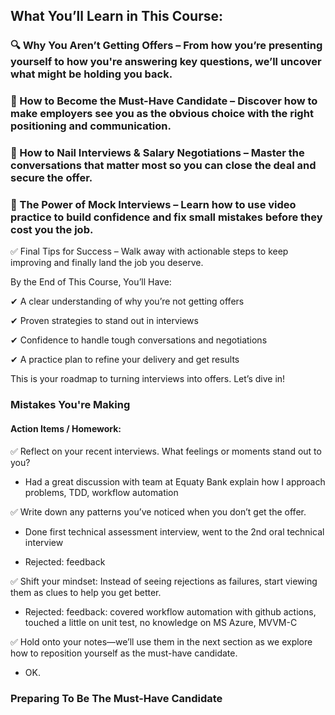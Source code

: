 ## What You’ll Learn in This Course:

### 🔍 Why You Aren’t Getting Offers – From how you’re presenting yourself to how you're answering key questions, we’ll uncover what might be holding you back.

### 🎯 How to Become the Must-Have Candidate – Discover how to make employers see you as the obvious choice with the right positioning and communication.

### 💬 How to Nail Interviews & Salary Negotiations – Master the conversations that matter most so you can close the deal and secure the offer.

### 🎥 The Power of Mock Interviews – Learn how to use video practice to build confidence and fix small mistakes before they cost you the job.

✅ Final Tips for Success – Walk away with actionable steps to keep improving and finally land the job you deserve.

By the End of This Course, You’ll Have:

✔ A clear understanding of why you’re not getting offers

✔ Proven strategies to stand out in interviews

✔ Confidence to handle tough conversations and negotiations

✔ A practice plan to refine your delivery and get results

This is your roadmap to turning interviews into offers. Let’s dive in!

### Mistakes You're Making

#### Action Items / Homework:

✅ Reflect on your recent interviews. What feelings or moments stand out to you?

- Had a great discussion with team at Equaty Bank explain how I approach problems, TDD, workflow automation

✅ Write down any patterns you’ve noticed when you don’t get the offer.

- Done first technical assessment interview, went to the 2nd oral technical interview

- Rejected: feedback

✅ Shift your mindset: Instead of seeing rejections as failures, start viewing them as clues to help you get better.

- Rejected: feedback: covered workflow automation with github actions, touched a little on unit test, no knowledge on MS Azure, MVVM-C 

✅ Hold onto your notes—we’ll use them in the next section as we explore how to reposition yourself as the must-have candidate.
- OK.

### Preparing To Be The Must-Have Candidate

